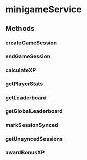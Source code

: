 # minigameService



## Methods

### createGameSession

### endGameSession

### calculateXP

### getPlayerStats

### getLeaderboard

### getGlobalLeaderboard

### markSessionSynced

### getUnsyncedSessions

### awardBonusXP

